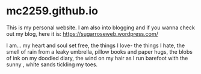 # mc2259.github.io
 This is my personal website. I am also into blogging and if you wanna check out my blog, here it is:
 https://sugarroseweb.wordpress.com/
 
 I am… my heart and soul set free, the things I love-  the things I hate,  the  smell of rain from a leaky umbrella, pillow books and paper hugs, the blobs of ink on my doodled diary, the wind on my hair  as I run barefoot with the sunny , white  sands tickling my toes.
 
 
